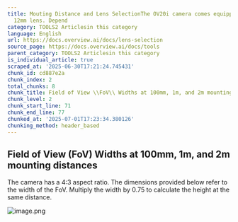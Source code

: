 ```yaml
---
title: Mouting Distance and Lens SelectionThe OV20i camera comes equipped with a standard
  12mm lens. Depend
category: TOOLS2 Articlesin this category
language: English
url: https://docs.overview.ai/docs/lens-selection
source_page: https://docs.overview.ai/docs/tools
parent_category: TOOLS2 Articlesin this category
is_individual_article: true
scraped_at: '2025-06-30T17:21:24.745431'
chunk_id: cd887e2a
chunk_index: 2
total_chunks: 8
chunk_title: Field of View \\FoV\\ Widths at 100mm, 1m, and 2m mounting distances
chunk_level: 2
chunk_start_line: 71
chunk_end_line: 77
chunked_at: '2025-07-01T17:23:34.380126'
chunking_method: header_based
---
```


## Field of View \(FoV\) Widths at 100mm, 1m, and 2m mounting distances

The camera has a 4:3 aspect ratio. The dimensions provided below refer to the width of the FoV. Multiply the width by 0.75 to calculate the height at the same distance.

![image.png](https://cdn.document360.io/863daf20-40fe-49e9-9c91-e3c6cfba55d1/Images/Documentation/image%28221%29.png)
